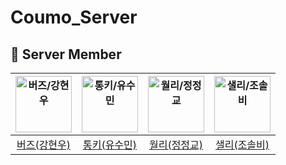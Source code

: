 # Coumo_Server


## 🌱 Server Member
| <img src="https://avatars.githubusercontent.com/u/23547185?v=4" width=90px alt="버즈/강현우"/>  | <img src="https://avatars.githubusercontent.com/u/104756460?v=4" width=90px alt="통키/유수민"/>  | <img src="https://avatars.githubusercontent.com/u/150939763?v=4" width=90px alt="월리/정정교"/>  | <img src="https://avatars.githubusercontent.com/u/96732525?v=4" width=90px alt="샐리/조솔비"/>  |
| :-----: | :-----: | :-----: | :-----: |
| [버즈(강현우)](https://github.com/khwoowoo) | [통키(유수민)](https://github.com/proysm)  | [월리(정정교)](https://github.com/junggyo1020) | [샐리(조솔비)](https://github.com/chosolbee) |
